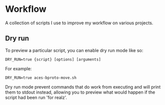# Workflow

A collection of scripts I use to improve my workflow on various projects.

## Dry run

To preview a particular script, you can enable dry run mode like so:

    DRY_RUN=true {script} [options] [arguments]

For example:
    
    DRY_RUN=true aces-bproto-move.sh   

Dry run mode prevent commands that do work from executing and will print them to stdout instead, allowing you to preview what would happen if the script had been run 'for realz'.


